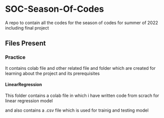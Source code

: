 # SOC-Season-Of-Codes
A repo to contain all the codes for the season of codes for summer of 2022 including final project 


## Files Present

### Practice
It contains colab file and other related file and folder which are created for learning about the project and its prerequisites

#### LinearRegression
This folder contains a colab file in which i have written code from scrach for linear regression model

and also contains a .csv file which is used for trainig and testing model
